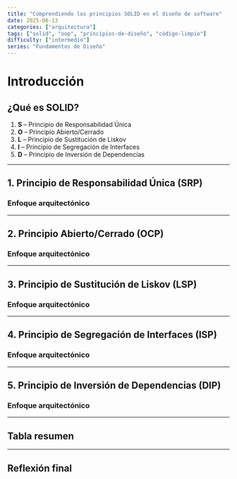 ```yaml
---
title: "Comprendiendo los principios SOLID en el diseño de software"
date: 2025-06-13
categories: ["arquitectura"]
tags: ["solid", "oop", "principios-de-diseño", "código-limpio"]
difficulty: ["intermedio"]
series: "Fundamentos de Diseño"
---
```


# Introducción

## ¿Qué es SOLID?

1. **S** – Principio de Responsabilidad Única  
2. **O** – Principio Abierto/Cerrado  
3. **L** – Principio de Sustitución de Liskov  
4. **I** – Principio de Segregación de Interfaces  
5. **D** – Principio de Inversión de Dependencias

---

## 1. Principio de Responsabilidad Única (SRP)

### Enfoque arquitectónico

---

## 2. Principio Abierto/Cerrado (OCP)

### Enfoque arquitectónico

---

## 3. Principio de Sustitución de Liskov (LSP)

### Enfoque arquitectónico

---

## 4. Principio de Segregación de Interfaces (ISP)

### Enfoque arquitectónico

---

## 5. Principio de Inversión de Dependencias (DIP)

### Enfoque arquitectónico

---

## Tabla resumen

---

## Reflexión final